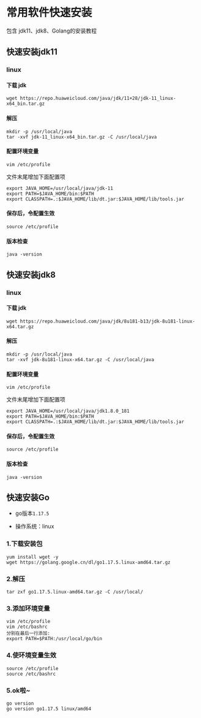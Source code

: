 # 常用软件快速安装

包含 jdk11、jdk8、Golang的安装教程

##  快速安装jdk11

### linux

#### 下载 jdk
```shell
wget https://repo.huaweicloud.com/java/jdk/11+28/jdk-11_linux-x64_bin.tar.gz
```

#### 解压

```shell
mkdir -p /usr/local/java
tar -xvf jdk-11_linux-x64_bin.tar.gz -C /usr/local/java
```

#### 配置环境变量

```shell
vim /etc/profile
```

文件末尾增加下面配置项
```shell
export JAVA_HOME=/usr/local/java/jdk-11
export PATH=$JAVA_HOME/bin:$PATH
export CLASSPATH=.:$JAVA_HOME/lib/dt.jar:$JAVA_HOME/lib/tools.jar
```

#### 保存后，令配置生效

```shell
source /etc/profile
```

#### 版本检查

```shell
java -version
```

##  快速安装jdk8
### linux

#### 下载 jdk
```shell
wget https://repo.huaweicloud.com/java/jdk/8u181-b13/jdk-8u181-linux-x64.tar.gz
```

#### 解压

```shell
mkdir -p /usr/local/java
tar -xvf jdk-8u181-linux-x64.tar.gz -C /usr/local/java
```

#### 配置环境变量

```shell
vim /etc/profile
```

文件末尾增加下面配置项
```shell
export JAVA_HOME=/usr/local/java/jdk1.8.0_181
export PATH=$JAVA_HOME/bin:$PATH
export CLASSPATH=.:$JAVA_HOME/lib/dt.jar:$JAVA_HOME/lib/tools.jar
```

#### 保存后，令配置生效

```shell
source /etc/profile
```

#### 版本检查

```shell
java -version
```

## 快速安装Go

+ go版本`1.17.5`

+ 操作系统：linux

### 1.下载安装包
```shell
yum install wget -y
wget https://golang.google.cn/dl/go1.17.5.linux-amd64.tar.gz
```

### 2.解压
```shell
tar zxf go1.17.5.linux-amd64.tar.gz -C /usr/local/
```

### 3.添加环境变量
```shell
vim /etc/profile
vim /etc/bashrc
分别在最后一行添加:
export PATH=$PATH:/usr/local/go/bin
```

### 4.使环境变量生效
```shell
source /etc/profile
source /etc/bashrc
```

### 5.ok啦~
```shell
go version      
go version go1.17.5 linux/amd64
```